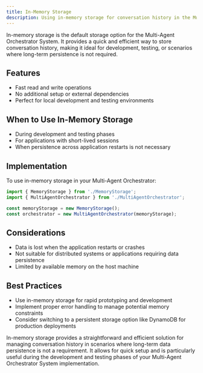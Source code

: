 ```yaml
---
title: In-Memory Storage
description: Using in-memory storage for conversation history in the Multi-Agent Orchestrator System
---
```


In-memory storage is the default storage option for the Multi-Agent Orchestrator System. It provides a quick and efficient way to store conversation history, making it ideal for development, testing, or scenarios where long-term persistence is not required.

## Features

- Fast read and write operations
- No additional setup or external dependencies
- Perfect for local development and testing environments

## When to Use In-Memory Storage

- During development and testing phases
- For applications with short-lived sessions
- When persistence across application restarts is not necessary

## Implementation

To use in-memory storage in your Multi-Agent Orchestrator:

```typescript
import { MemoryStorage } from './MemoryStorage';
import { MultiAgentOrchestrator } from './MultiAgentOrchestrator';

const memoryStorage = new MemoryStorage();
const orchestrator = new MultiAgentOrchestrator(memoryStorage);
```

## Considerations

- Data is lost when the application restarts or crashes
- Not suitable for distributed systems or applications requiring data persistence
- Limited by available memory on the host machine

## Best Practices

- Use in-memory storage for rapid prototyping and development
- Implement proper error handling to manage potential memory constraints
- Consider switching to a persistent storage option like DynamoDB for production deployments

In-memory storage provides a straightforward and efficient solution for managing conversation history in scenarios where long-term data persistence is not a requirement. It allows for quick setup and is particularly useful during the development and testing phases of your Multi-Agent Orchestrator System implementation.